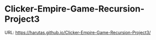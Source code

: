 # Clicker-Empire-Game-Recursion-Project3
URL: https://harutas.github.io/Clicker-Empire-Game-Recursion-Project3/
